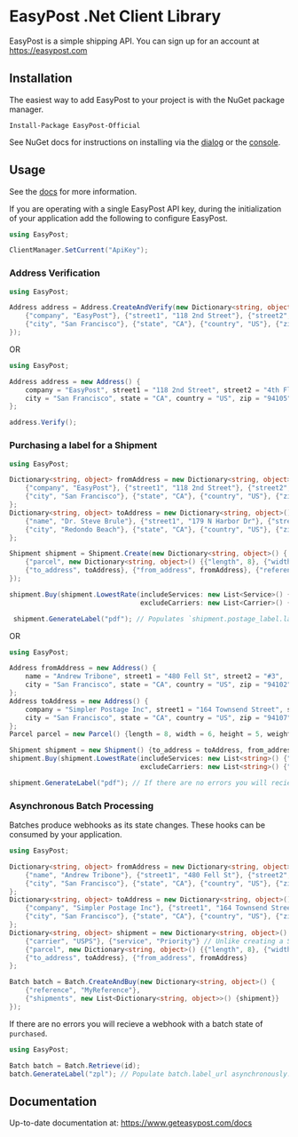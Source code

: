 # EasyPost .Net Client Library

EasyPost is a simple shipping API. You can sign up for an account at https://easypost.com

## Installation

The easiest way to add EasyPost to your project is with the NuGet package manager.

```Install-Package EasyPost-Official```

See NuGet docs for instructions on installing via the [dialog](http://docs.nuget.org/docs/start-here/managing-nuget-packages-using-the-dialog) or the [console](http://docs.nuget.org/docs/start-here/using-the-package-manager-console).

## Usage

See the [docs](https://www.easypost.com/docs/api#addresses) for more information.

If you are operating with a single EasyPost API key, during the initialization of your application add the following to configure EasyPost.

```cs
using EasyPost;

ClientManager.SetCurrent("ApiKey");
```

### Address Verification

```cs
using EasyPost;

Address address = Address.CreateAndVerify(new Dictionary<string, object>() {
    {"company", "EasyPost"}, {"street1", "118 2nd Street"}, {"street2", "4th Floor"},
    {"city", "San Francisco"}, {"state", "CA"}, {"country", "US"}, {"zip", "94105"}
});
```

OR

```cs
using EasyPost;

Address address = new Address() {
    company = "EasyPost", street1 = "118 2nd Street", street2 = "4th Floor",
    city = "San Francisco", state = "CA", country = "US", zip = "94105"
};

address.Verify();
```

### Purchasing a label for a Shipment

```cs
using EasyPost;

Dictionary<string, object> fromAddress = new Dictionary<string, object>() {
    {"company", "EasyPost"}, {"street1", "118 2nd Street"}, {"street2", "4th Floor"},
    {"city", "San Francisco"}, {"state", "CA"}, {"country", "US"}, {"zip", "94105"}, {"phone", "415-456-7890"}
};
Dictionary<string, object> toAddress = new Dictionary<string, object>() {
    {"name", "Dr. Steve Brule"}, {"street1", "179 N Harbor Dr"}, {"street2", "4th Floor"},
    {"city", "Redondo Beach"}, {"state", "CA"}, {"country", "US"}, {"zip", "90277"}, {"phone", "310-808-5243"}
};

Shipment shipment = Shipment.Create(new Dictionary<string, object>() {
    {"parcel", new Dictionary<string, object>() {{"length", 8}, {"width", 6}, {"height", 5}, {"weight", 10}}},
    {"to_address", toAddress}, {"from_address", fromAddress}, {"reference", "ShipmentRef"}
});

shipment.Buy(shipment.LowestRate(includeServices: new List<Service>() {Service.Priority},
                                 excludeCarriers: new List<Carrier>() {Carrier.FedEx}));

 shipment.GenerateLabel("pdf"); // Populates `shipment.postage_label.label_pdf_url`
```

OR

```cs
using EasyPost;

Address fromAddress = new Address() {
	name = "Andrew Tribone", street1 = "480 Fell St", street2 = "#3",
    city = "San Francisco", state = "CA", country = "US", zip = "94102"
};
Address toAddress = new Address() {
    company = "Simpler Postage Inc", street1 = "164 Townsend Street", street2 = "Unit 1",
    city = "San Francisco", state = "CA", country = "US", zip = "94107"
};
Parcel parcel = new Parcel() {length = 8, width = 6, height = 5, weight = 10};

Shipment shipment = new Shipment() {to_address = toAddress, from_address = fromAddress, parcel = parcel};
shipment.Buy(shipment.LowestRate(includeServices: new List<string>() {"Priority"},
                                 excludeCarriers: new List<string>() {"FedEx"}));

shipment.GenerateLabel("pdf"); // If there are no errors you will recieve postage_label, tracking_code and the selected_rate
```

### Asynchronous Batch Processing

Batches produce webhooks as its state changes. These hooks can be consumed by your application.

```cs
using EasyPost;

Dictionary<string, object> fromAddress = new Dictionary<string, object>() {
    {"name", "Andrew Tribone"}, {"street1", "480 Fell St"}, {"street2", "#3"},
    {"city", "San Francisco"}, {"state", "CA"}, {"country", "US"}, {"zip", "94102"}
};
Dictionary<string, object> toAddress = new Dictionary<string, object>() {
    {"company", "Simpler Postage Inc"}, {"street1", "164 Townsend Street"}, {"street2", "Unit 1"},
    {"city", "San Francisco"}, {"state", "CA"}, {"country", "US"}, {"zip", "94107"}
};
Dictionary<string, object> shipment = new Dictionary<string, object>() {
	{"carrier", "USPS"}, {"service", "Priority"} // Unlike creating a Shipment, these are used to purchase shipments within a batch.
    {"parcel", new Dictionary<string, object>() {{"length", 8}, {"width", 6}, {"height", 5}, {"weight", 10}}},
    {"to_address", toAddress}, {"from_address", fromAddress}
};

Batch batch = Batch.CreateAndBuy(new Dictionary<string, object>() {
    {"reference", "MyReference"},
    {"shipments", new List<Dictionary<string, object>>() {shipment}}
});
```

If there are no errors you will recieve a webhook with a batch state of `purchased`.

```cs
using EasyPost;

Batch batch = Batch.Retrieve(id);
batch.GenerateLabel("zpl"); // Populate batch.label_url asynchronously. Consume the `label_generated` webhook to process further.
```

## Documentation

Up-to-date documentation at: https://www.geteasypost.com/docs
